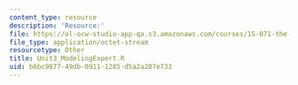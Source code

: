 ```yaml
---
content_type: resource
description: 'Resource:'
file: https://ol-ocw-studio-app-qa.s3.amazonaws.com/courses/15-071-the-analytics-edge-spring-2017/b6bc987749db09111285d5a2a287e733_Unit3_ModelingExpert.R
file_type: application/octet-stream
resourcetype: Other
title: Unit3_ModelingExpert.R
uid: b6bc9877-49db-0911-1285-d5a2a287e733
---
```

